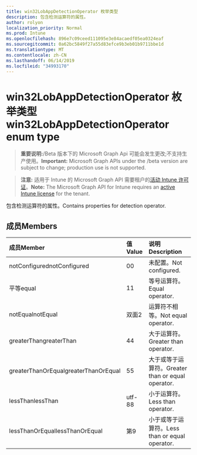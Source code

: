 ```yaml
---
title: win32LobAppDetectionOperator 枚举类型
description: 包含检测运算符的属性。
author: rolyon
localization_priority: Normal
ms.prod: Intune
ms.openlocfilehash: 896e7c09ceed111095e3e84acaedf05ea0324eaf
ms.sourcegitcommit: 0a62bc5849f27a55d83efce9b3eb01b9711bbe1d
ms.translationtype: MT
ms.contentlocale: zh-CN
ms.lasthandoff: 06/14/2019
ms.locfileid: "34993170"
---
```

# <a name="win32lobappdetectionoperator-enum-type"></a><span data-ttu-id="ac4e2-103">win32LobAppDetectionOperator 枚举类型</span><span class="sxs-lookup"><span data-stu-id="ac4e2-103">win32LobAppDetectionOperator enum type</span></span>

> <span data-ttu-id="ac4e2-104">**重要说明:**/Beta 版本下的 Microsoft Graph Api 可能会发生更改;不支持生产使用。</span><span class="sxs-lookup"><span data-stu-id="ac4e2-104">**Important:** Microsoft Graph APIs under the /beta version are subject to change; production use is not supported.</span></span>

> <span data-ttu-id="ac4e2-105">**注意:** 适用于 Intune 的 Microsoft Graph API 需要租户的[活动 Intune 许可证](https://go.microsoft.com/fwlink/?linkid=839381)。</span><span class="sxs-lookup"><span data-stu-id="ac4e2-105">**Note:** The Microsoft Graph API for Intune requires an [active Intune license](https://go.microsoft.com/fwlink/?linkid=839381) for the tenant.</span></span>

<span data-ttu-id="ac4e2-106">包含检测运算符的属性。</span><span class="sxs-lookup"><span data-stu-id="ac4e2-106">Contains properties for detection operator.</span></span>

## <a name="members"></a><span data-ttu-id="ac4e2-107">成员</span><span class="sxs-lookup"><span data-stu-id="ac4e2-107">Members</span></span>
|<span data-ttu-id="ac4e2-108">成员</span><span class="sxs-lookup"><span data-stu-id="ac4e2-108">Member</span></span>|<span data-ttu-id="ac4e2-109">值</span><span class="sxs-lookup"><span data-stu-id="ac4e2-109">Value</span></span>|<span data-ttu-id="ac4e2-110">说明</span><span class="sxs-lookup"><span data-stu-id="ac4e2-110">Description</span></span>|
|:---|:---|:---|
|<span data-ttu-id="ac4e2-111">notConfigured</span><span class="sxs-lookup"><span data-stu-id="ac4e2-111">notConfigured</span></span>|<span data-ttu-id="ac4e2-112">0</span><span class="sxs-lookup"><span data-stu-id="ac4e2-112">0</span></span>|<span data-ttu-id="ac4e2-113">未配置。</span><span class="sxs-lookup"><span data-stu-id="ac4e2-113">Not configured.</span></span>|
|<span data-ttu-id="ac4e2-114">平等</span><span class="sxs-lookup"><span data-stu-id="ac4e2-114">equal</span></span>|<span data-ttu-id="ac4e2-115">1</span><span class="sxs-lookup"><span data-stu-id="ac4e2-115">1</span></span>|<span data-ttu-id="ac4e2-116">等号运算符。</span><span class="sxs-lookup"><span data-stu-id="ac4e2-116">Equal operator.</span></span>|
|<span data-ttu-id="ac4e2-117">notEqual</span><span class="sxs-lookup"><span data-stu-id="ac4e2-117">notEqual</span></span>|<span data-ttu-id="ac4e2-118">双面</span><span class="sxs-lookup"><span data-stu-id="ac4e2-118">2</span></span>|<span data-ttu-id="ac4e2-119">运算符不相等。</span><span class="sxs-lookup"><span data-stu-id="ac4e2-119">Not equal operator.</span></span>|
|<span data-ttu-id="ac4e2-120">greaterThan</span><span class="sxs-lookup"><span data-stu-id="ac4e2-120">greaterThan</span></span>|<span data-ttu-id="ac4e2-121">4</span><span class="sxs-lookup"><span data-stu-id="ac4e2-121">4</span></span>|<span data-ttu-id="ac4e2-122">大于运算符。</span><span class="sxs-lookup"><span data-stu-id="ac4e2-122">Greater than operator.</span></span>|
|<span data-ttu-id="ac4e2-123">greaterThanOrEqual</span><span class="sxs-lookup"><span data-stu-id="ac4e2-123">greaterThanOrEqual</span></span>|<span data-ttu-id="ac4e2-124">5</span><span class="sxs-lookup"><span data-stu-id="ac4e2-124">5</span></span>|<span data-ttu-id="ac4e2-125">大于或等于运算符。</span><span class="sxs-lookup"><span data-stu-id="ac4e2-125">Greater than or equal operator.</span></span>|
|<span data-ttu-id="ac4e2-126">lessThan</span><span class="sxs-lookup"><span data-stu-id="ac4e2-126">lessThan</span></span>|<span data-ttu-id="ac4e2-127">utf-8</span><span class="sxs-lookup"><span data-stu-id="ac4e2-127">8</span></span>|<span data-ttu-id="ac4e2-128">小于运算符。</span><span class="sxs-lookup"><span data-stu-id="ac4e2-128">Less than operator.</span></span>|
|<span data-ttu-id="ac4e2-129">lessThanOrEqual</span><span class="sxs-lookup"><span data-stu-id="ac4e2-129">lessThanOrEqual</span></span>|<span data-ttu-id="ac4e2-130">第</span><span class="sxs-lookup"><span data-stu-id="ac4e2-130">9</span></span>|<span data-ttu-id="ac4e2-131">小于或等于运算符。</span><span class="sxs-lookup"><span data-stu-id="ac4e2-131">Less than or equal operator.</span></span>|





